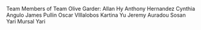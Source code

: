 Team Members of Team Olive Garder: 
Allan Hy
Anthony Hernandez
Cynthia Angulo
James Pullin 
Oscar VIllalobos
Kartina Yu
Jeremy Auradou
Sosan Yari 
Mursal Yari
